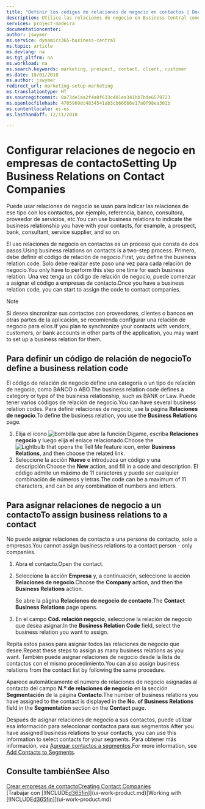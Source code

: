 ```yaml
---
title: "Definir los códigos de relaciones de negocio en contactos | Documentos de Microsoft"
description: Utilice las relaciones de negocio en Business Central como ayuda con el marketing y para indicar las relaciones de ese tipo con los clientes potenciales y los clientes, por ejemplo, un banco o un proveedor de servicios.
services: project-madeira
documentationcenter: 
author: jswymer
ms.service: dynamics365-business-central
ms.topic: article
ms.devlang: na
ms.tgt_pltfrm: na
ms.workload: na
ms.search.keywords: marketing, prospect, contact, client, customer
ms.date: 10/01/2018
ms.author: jswymer
redirect_url: marketing-setup-marketing
ms.translationtype: HT
ms.sourcegitcommit: 8a73de1aa2f4a0f633c401ea341bb7bde6579723
ms.openlocfilehash: 4705969dc4834541ab3cb66666e17a0f98ea301b
ms.contentlocale: es-es
ms.lasthandoff: 12/11/2018

---
```

# <a name="setting-up-business-relations-on-contact-companies"></a><span data-ttu-id="a7e1c-103">Configurar relaciones de negocio en empresas de contacto</span><span class="sxs-lookup"><span data-stu-id="a7e1c-103">Setting Up Business Relations on Contact Companies</span></span>
<span data-ttu-id="a7e1c-104">Puede usar relaciones de negocio se usan para indicar las relaciones de ese tipo con los contactos, por ejemplo, referencia, banco, consultora, proveedor de servicios, etc.</span><span class="sxs-lookup"><span data-stu-id="a7e1c-104">You can use business relations to indicate the business relationship you have with your contacts, for example, a prospect, bank, consultant, service supplier, and so on.</span></span>

<span data-ttu-id="a7e1c-105">El uso relaciones de negocio en contactos es un proceso que consta de dos pasos.</span><span class="sxs-lookup"><span data-stu-id="a7e1c-105">Using business relations on contacts is a two-step process.</span></span> <span data-ttu-id="a7e1c-106">Primero, debe definir el código de relación de negocio.</span><span class="sxs-lookup"><span data-stu-id="a7e1c-106">First, you define the business relation code.</span></span> <span data-ttu-id="a7e1c-107">Solo debe realizar este paso una vez para cada relación de negocio.</span><span class="sxs-lookup"><span data-stu-id="a7e1c-107">You only have to perform this step one time for each business relation.</span></span> <span data-ttu-id="a7e1c-108">Una vez tenga un código de relación de negocio, puede comenzar a asignar el código a empresas de contacto.</span><span class="sxs-lookup"><span data-stu-id="a7e1c-108">Once you have a business relation code, you can start to assign the code to contact companies.</span></span>

> [!NOTE]  
>   <span data-ttu-id="a7e1c-109">Si desea sincronizar sus contactos con proveedores, clientes o bancos en otras partes de la aplicación, se recomienda configurar una relación de negocio para ellos.</span><span class="sxs-lookup"><span data-stu-id="a7e1c-109">If you plan to synchronize your contacts with vendors, customers, or bank accounts in other parts of the application, you may want to set up a business relation for them.</span></span>

## <a name="to-define-a-business-relation-code"></a><span data-ttu-id="a7e1c-110">Para definir un código de relación de negocio</span><span class="sxs-lookup"><span data-stu-id="a7e1c-110">To define a business relation code</span></span>
<span data-ttu-id="a7e1c-111">El código de relación de negocio define una categoría o un tipo de relación de negocio, como BANCO o ABO.</span><span class="sxs-lookup"><span data-stu-id="a7e1c-111">The business relation code defines a category or type of the business relationship, such as BANK or Law.</span></span> <span data-ttu-id="a7e1c-112">Puede tener varios códigos de relación de negocio.</span><span class="sxs-lookup"><span data-stu-id="a7e1c-112">You can have several business relation codes.</span></span> <span data-ttu-id="a7e1c-113">Para definir relaciones de negocio, use la página **Relaciones de negocio**.</span><span class="sxs-lookup"><span data-stu-id="a7e1c-113">To define the business relation, you use the **Business Relations** page.</span></span>

1. <span data-ttu-id="a7e1c-114">Elija el icono ![bombilla que abre la función Dígame](media/ui-search/search_small.png "Dígame que desea hacer"), escriba **Relaciones negocio** y luego elija el enlace relacionado.</span><span class="sxs-lookup"><span data-stu-id="a7e1c-114">Choose the ![Lightbulb that opens the Tell Me feature](media/ui-search/search_small.png "Tell me what you want to do") icon, enter **Business Relations**, and then choose the related link.</span></span>
2. <span data-ttu-id="a7e1c-115">Seleccione la acción **Nuevo** e introduzca un código y una descripción.</span><span class="sxs-lookup"><span data-stu-id="a7e1c-115">Choose the **New** action, and fill in a code and description.</span></span> <span data-ttu-id="a7e1c-116">El código admite un máximo de 11 caracteres y puede ser cualquier combinación de números y letras.</span><span class="sxs-lookup"><span data-stu-id="a7e1c-116">The code can be a maximum of 11 characters, and can be any combination of numbers and letters.</span></span>

## <a name="AssignBusRelContact"></a> <span data-ttu-id="a7e1c-117">Para asignar relaciones de negocio a un contacto</span><span class="sxs-lookup"><span data-stu-id="a7e1c-117">To assign business relations to a contact</span></span>
<span data-ttu-id="a7e1c-118">No puede asignar relaciones de contacto a una persona de contacto, solo a empresas.</span><span class="sxs-lookup"><span data-stu-id="a7e1c-118">You cannot assign business relations to a contact person - only companies.</span></span>

1. <span data-ttu-id="a7e1c-119">Abra el contacto.</span><span class="sxs-lookup"><span data-stu-id="a7e1c-119">Open the contact.</span></span>
2. <span data-ttu-id="a7e1c-120">Seleccione la acción **Empresa** y, a continuación, seleccione la acción **Relaciones de negocio**.</span><span class="sxs-lookup"><span data-stu-id="a7e1c-120">Choose the **Company** action, and then the **Business Relations** action.</span></span>

    <span data-ttu-id="a7e1c-121">Se abre la página **Relaciones de negocio de contacto**.</span><span class="sxs-lookup"><span data-stu-id="a7e1c-121">The **Contact Business Relations** page opens.</span></span>
3. <span data-ttu-id="a7e1c-122">En el campo **Cód. relación negocio**, seleccione la relación de negocio que desea asignar.</span><span class="sxs-lookup"><span data-stu-id="a7e1c-122">In the **Business Relation Code** field, select the business relation you want to assign.</span></span>

<span data-ttu-id="a7e1c-123">Repita estos pasos para asignar todos las relaciones de negocio que desee.</span><span class="sxs-lookup"><span data-stu-id="a7e1c-123">Repeat these steps to assign as many business relations as you want.</span></span> <span data-ttu-id="a7e1c-124">También puede asignar relaciones de negocio desde la lista de contactos con el mismo procedimiento.</span><span class="sxs-lookup"><span data-stu-id="a7e1c-124">You can also assign business relations from the contact list by following the same procedure.</span></span>

<span data-ttu-id="a7e1c-125">Aparece automáticamente el número de relaciones de negocio asignadas al contacto del campo **N.º de relaciones de negocio** en la sección **Segmentación** de la página **Contacto**.</span><span class="sxs-lookup"><span data-stu-id="a7e1c-125">The number of business relations you have assigned to the contact is displayed in the **No. of Business Relations** field in the **Segmentation** section on the **Contact** page.</span></span>

<span data-ttu-id="a7e1c-126">Después de asignar relaciones de negocio a sus contactos, puede utilizar esa información para seleccionar contactos para sus segmentos.</span><span class="sxs-lookup"><span data-stu-id="a7e1c-126">After you have assigned business relations to your contacts, you can use this information to select contacts for your segments.</span></span> <span data-ttu-id="a7e1c-127">Para obtener más información, vea [Agregar contactos a segmentos](marketing-add-contact-segment.md).</span><span class="sxs-lookup"><span data-stu-id="a7e1c-127">For more information, see [Add Contacts to Segments](marketing-add-contact-segment.md).</span></span>

## <a name="see-also"></a><span data-ttu-id="a7e1c-128">Consulte también</span><span class="sxs-lookup"><span data-stu-id="a7e1c-128">See Also</span></span>
[<span data-ttu-id="a7e1c-129">Crear empresas de contacto</span><span class="sxs-lookup"><span data-stu-id="a7e1c-129">Creating Contact Companies</span></span>](marketing-create-contact-companies.md)  
<span data-ttu-id="a7e1c-130">[Trabajar con [!INCLUDE[d365fin](includes/d365fin_md.md)]](ui-work-product.md)</span><span class="sxs-lookup"><span data-stu-id="a7e1c-130">[Working with [!INCLUDE[d365fin](includes/d365fin_md.md)]](ui-work-product.md)</span></span>

